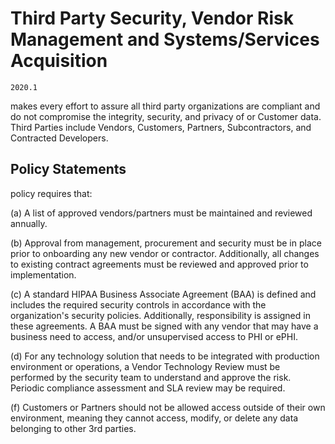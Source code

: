 # Third Party Security, Vendor Risk Management and Systems/Services Acquisition

`2020.1`

 makes every effort to assure all third party organizations are
compliant and do not compromise the integrity, security, and privacy of 
or  Customer data. Third Parties include Vendors, Customers, Partners,
Subcontractors, and Contracted Developers.

## Policy Statements

 policy requires that:

(a) A list of approved vendors/partners must be maintained and reviewed
annually.

(b) Approval from management, procurement and security must be in place prior to
onboarding any new vendor or contractor.  Additionally, all changes to existing
contract agreements must be reviewed and approved prior to implementation.

(c) A standard HIPAA Business Associate Agreement (BAA) is defined and includes
the required security controls in accordance with the organization's security
policies. Additionally, responsibility is assigned in these agreements. A BAA
must be signed with any vendor that may have a business need to access, and/or
unsupervised access to PHI or ePHI.

(d) For any technology solution that needs to be integrated with 
production environment or operations, a Vendor Technology Review must be
performed by the security team to understand and approve the risk.  Periodic
compliance assessment and SLA review may be required.

(f)  Customers or Partners should not be allowed access outside of their
own environment, meaning they cannot access, modify, or delete any data
belonging to other 3rd parties.
